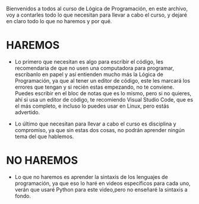 Bienvenidos a todos al curso de Lógica de Programación, en este archivo, voy a contarles todo lo que necesitan para llevar a cabo el curso, y dejaré en claro todo lo que no haremos y por qué.

# HAREMOS

- Lo primero que necesitan es algo para escribir el código, les recomendaria de que no usen una computadora para programar, 
escribanlo en papel y así entienden mucho más la Lógica de Programación, ya que al tener un editor de código, este les marcará los errores que tengan y si recién estas empezando, no te conviene. Puedes escribir en el bloc de notas que es lo mismo, pero si no quieres, ahí si usa un editor de código, te recomiendo Visual Studio Code, que es el más completo, e incluso lo puedes usar en Linux, pero estás advertido. 

- Lo último que necesitan para llevar a cabo el curso es disciplina y compromiso, ya que sin estas dos cosas, no podrán aprender ningún tema del que hablemos.

# NO HAREMOS

- Lo que no haremos es aprender la sintaxis de los lenguajes de programación, ya que eso lo haré en videos específicos para cada uno, verán que usaré Python para este video,pero no enseñaré la sintaxis a fondo.
